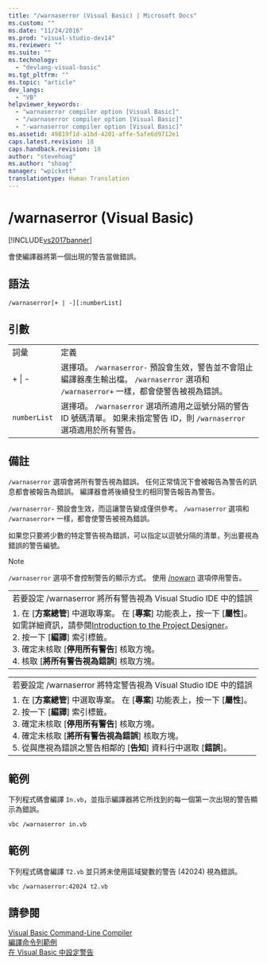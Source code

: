 ```yaml
---
title: "/warnaserror (Visual Basic) | Microsoft Docs"
ms.custom: ""
ms.date: "11/24/2016"
ms.prod: "visual-studio-dev14"
ms.reviewer: ""
ms.suite: ""
ms.technology: 
  - "devlang-visual-basic"
ms.tgt_pltfrm: ""
ms.topic: "article"
dev_langs: 
  - "VB"
helpviewer_keywords: 
  - "warnaserror compiler option [Visual Basic]"
  - "/warnaserror compiler option [Visual Basic]"
  - "-warnaserror compiler option [Visual Basic]"
ms.assetid: 49819f1d-a1bd-4201-affe-5afe6d9712e1
caps.latest.revision: 18
caps.handback.revision: 18
author: "stevehoag"
ms.author: "shoag"
manager: "wpickett"
translationtype: Human Translation
---
```

# /warnaserror (Visual Basic)
[!INCLUDE[vs2017banner](../../../csharp/includes/vs2017banner.md)]

會使編譯器將第一個出現的警告當做錯誤。  
  
## 語法  
  
```  
/warnaserror[+ | -][:numberList]  
```  
  
## 引數  
  
|||  
|-|-|  
|詞彙|定義|  
|\+ &#124; \-|選擇項。  `/warnaserror-` 預設會生效，警告並不會阻止編譯器產生輸出檔。  `/warnaserror`  選項和 `/warnaserror+` 一樣，都會使警告被視為錯誤。|  
|`numberList`|選擇項。  `/warnaserror` 選項所適用之逗號分隔的警告 ID 號碼清單。  如果未指定警告 ID，則 `/warnaserror` 選項適用於所有警告。|  
  
## 備註  
 `/warnaserror` 選項會將所有警告視為錯誤。  任何正常情況下會被報告為警告的訊息都會被報告為錯誤。  編譯器會將後續發生的相同警告報告為警告。  
  
 `/warnaserror-` 預設會生效，而這讓警告變成僅供參考。  `/warnaserror`  選項和 `/warnaserror+` 一樣，都會使警告被視為錯誤。  
  
 如果您只要將少數的特定警告視為錯誤，可以指定以逗號分隔的清單，列出要視為錯誤的警告編號。  
  
> [!NOTE]
>  `/warnaserror` 選項不會控制警告的顯示方式。  使用 [\/nowarn](../../../visual-basic/reference/command-line-compiler/nowarn.md) 選項停用警告。  
  
||  
|-|  
|若要設定 \/warnaserror 將所有警告視為 Visual Studio IDE 中的錯誤|  
|1.  在 \[**方案總管**\] 中選取專案。  在 \[**專案**\] 功能表上，按一下 \[**屬性**\]。  如需詳細資訊，請參閱[Introduction to the Project Designer](http://msdn.microsoft.com/zh-tw/898dd854-c98d-430c-ba1b-a913ce3c73d7)。<br />2.  按一下 \[**編譯**\] 索引標籤。<br />3.  確定未核取 \[**停用所有警告**\] 核取方塊。<br />4.  核取 \[**將所有警告視為錯誤**\] 核取方塊。|  
  
||  
|-|  
|若要設定 \/warnaserror 將特定警告視為 Visual Studio IDE 中的錯誤|  
|1.  在 \[**方案總管**\] 中選取專案。  在 \[**專案**\] 功能表上，按一下 \[**屬性**\]。<br />2.  按一下 \[**編譯**\] 索引標籤。<br />3.  確定未核取 \[**停用所有警告**\] 核取方塊。<br />4.  確定未核取 \[**將所有警告視為錯誤**\] 核取方塊。<br />5.  從與應視為錯誤之警告相鄰的 \[**告知**\] 資料行中選取 \[**錯誤**\]。|  
  
## 範例  
 下列程式碼會編譯 `In.vb`，並指示編譯器將它所找到的每一個第一次出現的警告顯示為錯誤。  
  
```  
vbc /warnaserror in.vb  
```  
  
## 範例  
 下列程式碼會編譯 `T2.vb` 並只將未使用區域變數的警告 \(42024\) 視為錯誤。  
  
```  
vbc /warnaserror:42024 t2.vb  
```  
  
## 請參閱  
 [Visual Basic Command\-Line Compiler](../../../visual-basic/reference/command-line-compiler/index.md)   
 [編譯命令列範例](../../../visual-basic/reference/command-line-compiler/sample-compilation-command-lines.md)   
 [在 Visual Basic 中設定警告](/visual-studio/ide/configuring-warnings-in-visual-basic)